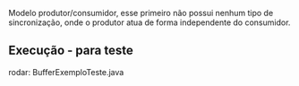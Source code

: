 Modelo produtor/consumidor, esse primeiro não possui nenhum tipo de sincronização,
 onde o produtor atua de forma independente do consumidor.

## Execução - para teste
rodar: BufferExemploTeste.java 

